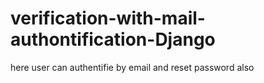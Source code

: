 # verification-with-mail-authontification-Django
here user can authentifie by email and reset password also
